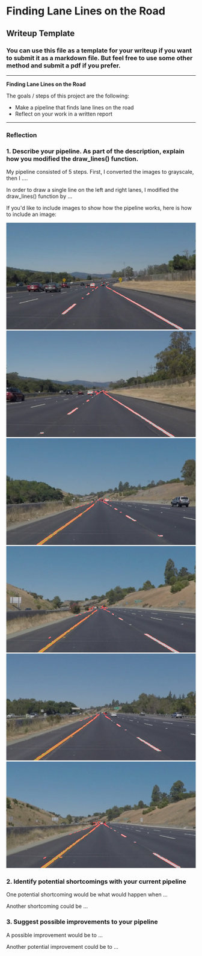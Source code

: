# **Finding Lane Lines on the Road** 

## Writeup Template

### You can use this file as a template for your writeup if you want to submit it as a markdown file. But feel free to use some other method and submit a pdf if you prefer.

---

**Finding Lane Lines on the Road**

The goals / steps of this project are the following:
* Make a pipeline that finds lane lines on the road
* Reflect on your work in a written report


[//]: # (Image References)

[image1]: ./test_images_output/solidWhiteCurve.jpg    "solidWhiteCurve"
[image2]: ./test_images_output/solidWhiteRight.jpg    "solidWhiteRight"
[image3]: ./test_images_output/solidYellowCurve.jpg   "solidYellowCurve"
[image4]: ./test_images_output/solidYellowCurve2.jpg  "solidYellowCurve2"
[image5]: ./test_images_output/solidYellowLeft.jpg    "solidYellowLeft"
[image6]: ./test_images_output/whiteCarLaneSwitch.jpg "whiteCarLaneSwitch"
                               







---

### Reflection

### 1. Describe your pipeline. As part of the description, explain how you modified the draw_lines() function.

My pipeline consisted of 5 steps. First, I converted the images to grayscale, then I .... 

In order to draw a single line on the left and right lanes, I modified the draw_lines() function by ...

If you'd like to include images to show how the pipeline works, here is how to include an image: 

![alt text][image1]
![alt text][image2]
![alt text][image3]
![alt text][image4]
![alt text][image5]
![alt text][image6]


### 2. Identify potential shortcomings with your current pipeline


One potential shortcoming would be what would happen when ... 

Another shortcoming could be ...


### 3. Suggest possible improvements to your pipeline

A possible improvement would be to ...

Another potential improvement could be to ...
